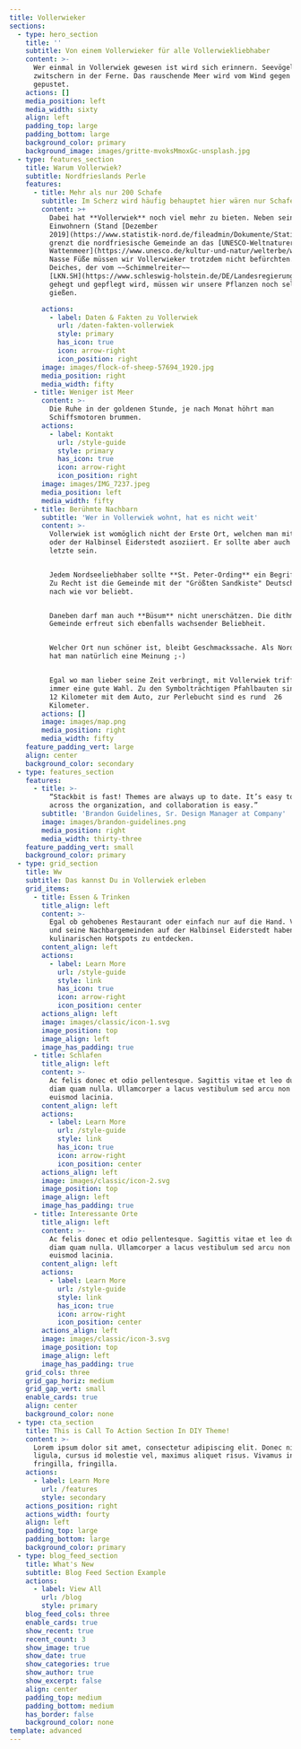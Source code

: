 ```yaml
---
title: Vollerwieker
sections:
  - type: hero_section
    title: ''
    subtitle: Von einem Vollerwieker für alle Vollerwiekliebhaber
    content: >-
      Wer einmal in Vollerwiek gewesen ist wird sich erinnern. Seevögel
      zwitschern in der Ferne. Das rauschende Meer wird vom Wind gegen den Deich
      gepustet.
    actions: []
    media_position: left
    media_width: sixty
    align: left
    padding_top: large
    padding_bottom: large
    background_color: primary
    background_image: images/gritte-mvoksMmoxGc-unsplash.jpg
  - type: features_section
    title: Warum Vollerwiek?
    subtitle: Nordfrieslands Perle
    features:
      - title: Mehr als nur 200 Schafe
        subtitle: Im Scherz wird häufig behauptet hier wären nur Schafe
        content: >+
          Dabei hat **Vollerwiek** noch viel mehr zu bieten. Neben seinen 219
          Einwohnern (Stand [Dezember
          2019](https://www.statistik-nord.de/fileadmin/Dokumente/Statistische_Berichte/bevoelkerung/A_I_2_S/A_I_2_vj_194_Zensus_SH.xlsx))
          grenzt die nordfriesische Gemeinde an das [UNESCO-Weltnaturerbe
          Wattenmeer](https://www.unesco.de/kultur-und-natur/welterbe/welterbe-deutschland/wattenmeer). 
          Nasse Füße müssen wir Vollerwieker trotzdem nicht befürchten. Dank des
          Deiches, der vom ~~Schimmelreiter~~
          [LKN.SH](https://www.schleswig-holstein.de/DE/Landesregierung/LKN/lkn_node.html)
          gehegt und gepflegt wird, müssen wir unsere Pflanzen noch selber
          gießen. 

        actions:
          - label: Daten & Fakten zu Vollerwiek
            url: /daten-fakten-vollerwiek
            style: primary
            has_icon: true
            icon: arrow-right
            icon_position: right
        image: images/flock-of-sheep-57694_1920.jpg
        media_position: right
        media_width: fifty
      - title: Weniger ist Meer
        content: >-
          Die Ruhe in der goldenen Stunde, je nach Monat höhrt man
          Schiffsmotoren brummen. 
        actions:
          - label: Kontakt
            url: /style-guide
            style: primary
            has_icon: true
            icon: arrow-right
            icon_position: right
        image: images/IMG_7237.jpeg
        media_position: left
        media_width: fifty
      - title: Berühmte Nachbarn
        subtitle: 'Wer in Vollerwiek wohnt, hat es nicht weit'
        content: >-
          Vollerwiek ist womöglich nicht der Erste Ort, welchen man mit Nordsee
          oder der Halbinsel Eiderstedt asoziiert. Er sollte aber auch nicht der
          letzte sein. 


          Jedem Nordseeliebhaber sollte **St. Peter-Ording** ein Begriff sein.
          Zu Recht ist die Gemeinde mit der "Größten Sandkiste" Deutschlands
          nach wie vor beliebt.  


          Daneben darf man auch **Büsum** nicht unerschätzen. Die dithmarscher
          Gemeinde erfreut sich ebenfalls wachsender Beliebheit. 


          Welcher Ort nun schöner ist, bleibt Geschmackssache. Als Nordfriese
          hat man natürlich eine Meinung ;-)


          Egal wo man lieber seine Zeit verbringt, mit Vollerwiek trifft man
          immer eine gute Wahl. Zu den Symbolträchtigen Pfahlbauten sind es rund
          12 Kilometer mit dem Auto, zur Perlebucht sind es rund  26 
          Kilometer. 
        actions: []
        image: images/map.png
        media_position: right
        media_width: fifty
    feature_padding_vert: large
    align: center
    background_color: secondary
  - type: features_section
    features:
      - title: >-
          “Stackbit is fast! Themes are always up to date. It’s easy to use
          across the organization, and collaboration is easy.”
        subtitle: 'Brandon Guidelines, Sr. Design Manager at Company'
        image: images/brandon-guidelines.png
        media_position: right
        media_width: thirty-three
    feature_padding_vert: small
    background_color: primary
  - type: grid_section
    title: Ww
    subtitle: Das kannst Du in Vollerwiek erleben
    grid_items:
      - title: Essen & Trinken
        title_align: left
        content: >-
          Egal ob gehobenes Restaurant oder einfach nur auf die Hand. Vollerwiek
          und seine Nachbargemeinden auf der Halbinsel Eiderstedt haben einige
          kulinarischen Hotspots zu entdecken. 
        content_align: left
        actions:
          - label: Learn More
            url: /style-guide
            style: link
            has_icon: true
            icon: arrow-right
            icon_position: center
        actions_align: left
        image: images/classic/icon-1.svg
        image_position: top
        image_align: left
        image_has_padding: true
      - title: Schlafen
        title_align: left
        content: >-
          Ac felis donec et odio pellentesque. Sagittis vitae et leo duis ut
          diam quam nulla. Ullamcorper a lacus vestibulum sed arcu non odio
          euismod lacinia.
        content_align: left
        actions:
          - label: Learn More
            url: /style-guide
            style: link
            has_icon: true
            icon: arrow-right
            icon_position: center
        actions_align: left
        image: images/classic/icon-2.svg
        image_position: top
        image_align: left
        image_has_padding: true
      - title: Interessante Orte
        title_align: left
        content: >-
          Ac felis donec et odio pellentesque. Sagittis vitae et leo duis ut
          diam quam nulla. Ullamcorper a lacus vestibulum sed arcu non odio
          euismod lacinia.
        content_align: left
        actions:
          - label: Learn More
            url: /style-guide
            style: link
            has_icon: true
            icon: arrow-right
            icon_position: center
        actions_align: left
        image: images/classic/icon-3.svg
        image_position: top
        image_align: left
        image_has_padding: true
    grid_cols: three
    grid_gap_horiz: medium
    grid_gap_vert: small
    enable_cards: true
    align: center
    background_color: none
  - type: cta_section
    title: This is Call To Action Section In DIY Theme!
    content: >-
      Lorem ipsum dolor sit amet, consectetur adipiscing elit. Donec nisl
      ligula, cursus id molestie vel, maximus aliquet risus. Vivamus in nibh
      fringilla, fringilla.
    actions:
      - label: Learn More
        url: /features
        style: secondary
    actions_position: right
    actions_width: fourty
    align: left
    padding_top: large
    padding_bottom: large
    background_color: primary
  - type: blog_feed_section
    title: What's New
    subtitle: Blog Feed Section Example
    actions:
      - label: View All
        url: /blog
        style: primary
    blog_feed_cols: three
    enable_cards: true
    show_recent: true
    recent_count: 3
    show_image: true
    show_date: true
    show_categories: true
    show_author: true
    show_excerpt: false
    align: center
    padding_top: medium
    padding_bottom: medium
    has_border: false
    background_color: none
template: advanced
---
```

